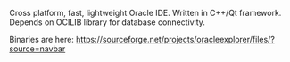 Cross platform, fast, lightweight Oracle IDE. Written in C++/Qt framework.  
Depends on OCILIB library for database connectivity.

Binaries are here: https://sourceforge.net/projects/oracleexplorer/files/?source=navbar